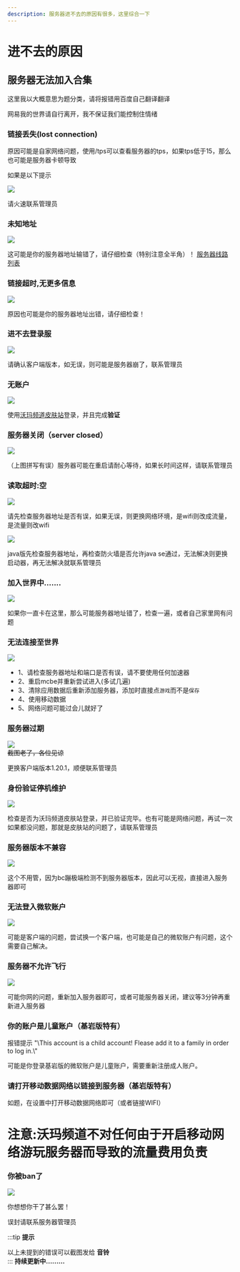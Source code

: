 ```yaml
---
description: 服务器进不去的原因有很多，这里综合一下
---
```


# 进不去的原因

## 服务器无法加入合集

这里我以大概意思为题分类，请将报错用百度自己翻译翻译  

网易我的世界请自行离开，我不保证我们能控制住情绪

### 链接丢失(lost connection)

原因可能是自家网络问题，使用/tps可以查看服务器的tps，如果tps低于15，那么也可能是服务器卡顿导致  

如果是以下提示  

![](../assets/image%20(41).png)  

请火速联系管理员

### 未知地址

![](../assets/image%20(37).png)  

这可能是你的服务器地址输错了，请仔细检查（特别注意全半角）！
[服务器线路列表](../intro.md#服务器-ip-地址)

### 链接超时,无更多信息

![](../assets/image%20(38).png)  

原因也可能是你的服务器地址出错，请仔细检查！

### 进不去登录服

![](../assets/image%20(39).png)  

请确认客户端版本，如无误，则可能是服务器崩了，联系管理员

### 无账户

![](../assets/image%20(40).png)  

使用[沃玛频道皮肤站](https://skin.warma.fans)登录，并且完成**验证**

### 服务器关闭（server closed）

![](../assets/image%20(42).png)  

（上图拼写有误）服务器可能在重启请耐心等待，如果长时间这样，请联系管理员

### 读取超时:空

![](../assets/image%20(43).png)  

请先检查服务器地址是否有误，如果无误，则更换网络环境，是wifi则改成流量，是流量则改wifi

![](../assets/image%20(44).png)  

java版先检查服务器地址，再检查防火墙是否允许java se通过，无法解决则更换启动器，再无法解决就联系管理员

### 加入世界中.......

![](../assets/image%20(45).png)  

如果你一直卡在这里，那么可能服务器地址错了，检查一遍，或者自己家里网有问题

### 无法连接至世界

![](../assets/image%20(46).png)  

* 1、请检查服务器地址和端口是否有误，请不要使用任何加速器  
* 2、重启mcbe并重新尝试进入(多试几遍)  
* 3、清除应用数据后重新添加服务器，添加时直接点`游戏`而不是`保存`  
* 4、使用移动数据  
* 5、网络问题可能过会儿就好了  
### 服务器过期

![](../assets/image%20(47).png)  
~~截图老了，各位见谅~~

更换客户端版本1.20.1，顺便联系管理员

### 身份验证停机维护

![](../assets/image%20(48).png)  

检查是否为沃玛频道皮肤站登录，并已验证完毕。也有可能是网络问题，再试一次  
如果都没问题，那就是皮肤站的问题了，请联系管理员

### 服务器版本不兼容

![](../assets/image%20(49).png)  

这个不用管，因为bc蹦极端检测不到服务器版本，因此可以无视，直接进入服务器即可

### 无法登入微软账户

![](../assets/image%20(50).png)  

可能是客户端的问题，尝试换一个客户端，也可能是自己的微软账户有问题，这个需要自己解决。

### 服务器不允许飞行

![](../assets/image%20(53).png)  

可能你网的问题，重新加入服务器即可，或者可能服务器关闭，建议等3分钟再重新进入服务器

### 你的账户是儿童账户（基岩版特有）

报错提示 "\This account is a child account! Flease add it to a family in order to log in.\\"  

可能是你登录基岩版的微软账户是儿童账户，需要重新注册成人账户。

### 请打开移动数据网络以链接到服务器（基岩版特有）

如题，在设置中打开移动数据网络即可（或者链接WIFI）

# 注意:沃玛频道不对任何由于开启移动网络游玩服务器而导致的流量费用负责 #

### 你被ban了

![](../assets/image%20(52).png)  

你想想你干了甚么罢！  

误封请联系服务器管理员  

:::tip **提示**  

以上未提到的错误可以截图发给 **音铃**&#x20;  
:::
**持续更新中.........**


